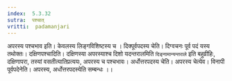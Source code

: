 ```yaml
---
index:  5.3.32
sutra:  पश्चात्
vritti:  padamanjari
---
```


अपरस्य पश्चभाव इति। केवलस्य लिङ्गविशिष्टस्य च । दिक्पूर्वपदस्य चेति। दिग्वचनः पूर्व पदं यस्य तथोक्तः। दक्षिणपश्चादिति। दक्षिणस्या अपरस्याश्च दिशो यदन्तरालमिति `दिङ्नामान्यन्तराले` इति बहुव्रीहिः, दक्षिणापरा, तस्यां वसतीत्यातिप्रत्ययः, अपरस्य च पश्चभावः। अर्धोत्तरपदस्य चेति। अपरस्य  चेत्येव। विनापी पूर्वपदेनेति। अपरस्य, अर्धोत्तरपदस्येति सम्बन्धः ।।

